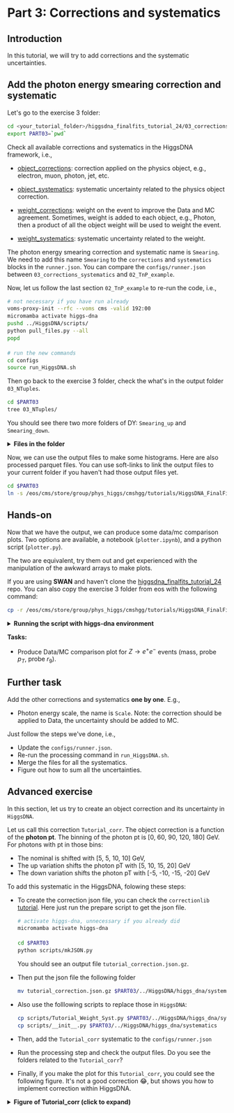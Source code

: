 # Part 3: Corrections and systematics

## Introduction

In this tutorial, we will try to add corrections and the systematic uncertainties.

## Add the photon energy smearing correction and systematic

Let's go to the exercise 3 folder:

```bash
cd <your_tutorial_folder>/higgsdna_finalfits_tutorial_24/03_corrections_systematics
export PART03=`pwd`
``` 

Check all available corrections and systematics in the HiggsDNA framework, i.e.,

- [object_corrections](https://gitlab.cern.ch/HiggsDNA-project/HiggsDNA/-/blob/a2cddf20737e002ada4d36bfef2d7bf1d2dcbf69/higgs_dna/systematics/__init__.py#L119): correction applied on the physics object, e.g., electron, muon, photon, jet, etc.

- [object_systematics](https://gitlab.cern.ch/HiggsDNA-project/HiggsDNA/-/blob/a2cddf20737e002ada4d36bfef2d7bf1d2dcbf69/higgs_dna/systematics/__init__.py#L34): systematic uncertainty related to the physics object correction.

- [weight_corrections](https://gitlab.cern.ch/HiggsDNA-project/HiggsDNA/-/blob/a2cddf20737e002ada4d36bfef2d7bf1d2dcbf69/higgs_dna/systematics/__init__.py#L158): weight on the event to improve the Data and MC agreement. Sometimes, weight is added to each object, e.g., Photon, then a product of all the object weight will be used to weight the event.

- [weight_systematics](https://gitlab.cern.ch/HiggsDNA-project/HiggsDNA/-/blob/a2cddf20737e002ada4d36bfef2d7bf1d2dcbf69/higgs_dna/systematics/__init__.py#L141): systematic uncertainty related to the weight.

The photon energy smearing correction and systematic name is `Smearing`. We need to add this name `Smearing` to the `corrections` and `systematics` blocks in the `runner.json`. You can compare the `configs/runner.json` between `03_corrections_systematics` and `02_TnP_example`.

Now, let us follow the last section `02_TnP_example` to re-run the code, i.e.,

```bash
# not necessary if you have run already
voms-proxy-init --rfc --voms cms -valid 192:00
micromamba activate higgs-dna
pushd ../HiggsDNA/scripts/
python pull_files.py --all
popd

# run the new commands
cd configs
source run_HiggsDNA.sh
```

Then go back to the exercise 3 folder, check the what's in the output folder `03_NTuples`.

```bash
cd $PART03
tree 03_NTuples/ 
```

You should see there two more folders of DY: `Smearing_up` and `Smearing_down`.

<details>
  <summary> <b>Files in the folder</b></summary>

```
03_NTuples/
├── DataC_2022
│   └── nominal
│       ├── 03270072-9dc1-11ee-94e0-52c59a83beef_%2FEvents%3B1_0-731205.parquet
│       ├── 2a35cf50-9dbb-11ee-a239-2ed09a83beef_%2FEvents%3B1_0-579934.parquet
│       ├── 2a35cf50-9dbb-11ee-a239-2ed09a83beef_%2FEvents%3B1_1159868-1739802.parquet
│       ├── 2a35cf50-9dbb-11ee-a239-2ed09a83beef_%2FEvents%3B1_579934-1159868.parquet
│       ├── 3017372e-9dbb-11ee-97a9-37d09a83beef_%2FEvents%3B1_0-502544.parquet
│       └── 3017372e-9dbb-11ee-97a9-37d09a83beef_%2FEvents%3B1_502544-1005087.parquet
└── DY
    ├── nominal
    │   ├── 1de65ae6-c1f4-11ee-bfa9-9784e4a9beef_%2FEvents%3B1_0-145976.parquet
    │   ├── 392128ea-c1d6-11ee-9ef4-0f3d8e80beef_%2FEvents%3B1_0-151425.parquet
    │   ├── 3a249176-c1dd-11ee-829f-ca090d0abeef_%2FEvents%3B1_0-143657.parquet
    │   ├── 5afbecc4-c191-11ee-86c5-20339e86beef_%2FEvents%3B1_0-143339.parquet
    │   └── d37c0bf0-c193-11ee-84f4-061ca8c0beef_%2FEvents%3B1_0-149290.parquet
    ├── Smearing_down
    │   ├── 1de65ae6-c1f4-11ee-bfa9-9784e4a9beef_%2FEvents%3B1_0-145976.parquet
    │   ├── 392128ea-c1d6-11ee-9ef4-0f3d8e80beef_%2FEvents%3B1_0-151425.parquet
    │   ├── 3a249176-c1dd-11ee-829f-ca090d0abeef_%2FEvents%3B1_0-143657.parquet
    │   ├── 5afbecc4-c191-11ee-86c5-20339e86beef_%2FEvents%3B1_0-143339.parquet
    │   └── d37c0bf0-c193-11ee-84f4-061ca8c0beef_%2FEvents%3B1_0-149290.parquet
    └── Smearing_up
        ├── 1de65ae6-c1f4-11ee-bfa9-9784e4a9beef_%2FEvents%3B1_0-145976.parquet
        ├── 392128ea-c1d6-11ee-9ef4-0f3d8e80beef_%2FEvents%3B1_0-151425.parquet
        ├── 3a249176-c1dd-11ee-829f-ca090d0abeef_%2FEvents%3B1_0-143657.parquet
        ├── 5afbecc4-c191-11ee-86c5-20339e86beef_%2FEvents%3B1_0-143339.parquet
        └── d37c0bf0-c193-11ee-84f4-061ca8c0beef_%2FEvents%3B1_0-149290.parquet

6 directories, 21 files
```
</details>

Now, we can use the output files to make some histograms. Here are also processed parquet files. You can use soft-links to link the output files to your current folder if you haven't had those output files yet.

```bash
cd $PART03
ln -s /eos/cms/store/group/phys_higgs/cmshgg/tutorials/HiggsDNA_FinalFits_2024/HiggsDNA_part/02_03_TnP/03_NTuples 03_NTuples
```

## Hands-on

Now that we have the output, we can produce some data/mc comparison plots. Two options are available, a notebook (`plotter.ipynb`), and a python script (`plotter.py`).

The two are equivalent, try them out and get experienced with the manipulation of the awkward arrays to make plots.

If you are using **SWAN** and haven't clone the [higgsdna_finalfits_tutorial_24](https://gitlab.cern.ch/jspah/higgsdna_finalfits_tutorial_24) repo. You can also copy the exercise 3 folder from eos with the following command:

```bash
cp -r /eos/cms/store/group/phys_higgs/cmshgg/tutorials/HiggsDNA_FinalFits_2024/HiggsDNA_part/02_03_TnP/03_corrections_systematics 03_corrections_systematics

```

<details>
  <summary> <b>Running the script with higgs-dna environment</b></summary>

We can run `plotter.py` with the `higgs-dna` evironment.

```
micromamba activate higgs-dna
python plotter.py
```

Please note:

- `plotter.py` just simply gathers the code from the notebook cells. You can find comments (e.g., `# cell 7`) that indicate which notebook cell the code snippet matches. 
    
    **Most of the code snippets are commented. You can uncomment them step by step**.
- The output from `python plotter.py` is not as pretty  as the notebook output. Particularly, we can not view histograms within the terminal directly. 

    **Thus, the histograms are stored as `png` files.**

    Some tips to view the plots:
    
    - Using `ssh -XY` to enable `X11` forwarding for GUI, if you have a stable connection to lxplus. Then you can use `eog` to open png files.

    - To browser plots and files interactively, we could follow the suggestion from common analysis tool (**CAT**) group: [Interactive Plot Browser](https://cms-analysis.docs.cern.ch/guidelines/other/plot_browser/#manage-access-control).
    
        In this way, we could put plots to the **EOS**. Then the plots could be viewed from your own website with the [plot browser](https://cms-analysis.docs.cern.ch/guidelines/other/plot_browser/#install-the-plot-browser).

    - Simply download the plots locally.

</details>

**Tasks:**
- Produce Data/MC comparison plot for $Z\rightarrow e^+e^-$ events (mass, probe $p_T$, probe $r_{9}$).

## Further task

Add the other corrections and systematics **one by one**. E.g.,

- Photon energy scale, the name is `Scale`. Note: the correction should be applied to Data, the uncertainty should be added to MC.
  

Just follow the steps we've done, i.e.,

- Update the `configs/runner.json`.
- Re-run the processing command in `run_HiggsDNA.sh`.
- Merge the files for all the systematics.
- Figure out how to sum all the uncertainties.

## Advanced exercise

In this section, let us try to create an object correction and its uncertainty in `HiggsDNA`.

Let us call this correction `Tutorial_corr`. The object correction is a function of the **photon pt**. The binning of the photon pt is [0, 60, 90, 120, 180] GeV. For photons with pt in those bins:

- The nominal is shifted with [5, 5, 10, 10] GeV,
- The up variation shifts the photon pT with [5, 10, 15, 20] GeV
- The down variation shifts the photon pT with [-5, -10, -15, -20] GeV

To add this systematic in the HiggsDNA, folowing these steps:

- To create the correction json file, you can check the `correctionlib` [tutorial](https://cms-nanoaod.github.io/correctionlib/correctionlib_tutorial.html#Systematics). Here just run the prepare script to get the json file.

  ```bash
  # activate higgs-dna, unnecessary if you already did
  micromamba activate higgs-dna

  cd $PART03
  python scripts/mkJSON.py
  ```

  You should see an output file `tutorial_correction.json.gz`.

- Then put the json file the following folder
  
  ```bash
  mv tutorial_correction.json.gz $PART03/../HiggsDNA/higgs_dna/systematics
  ```

- Also use the folllowing scripts to replace those in `HiggsDNA`:

  ```bash
  cp scripts/Tutorial_Weight_Syst.py $PART03/../HiggsDNA/higgs_dna/systematics
  cp scripts/__init__.py $PART03/../HiggsDNA/higgs_dna/systematics 
  ```

- Then, add the `Tutorial_corr` systematic to the `configs/runner.json`

- Run the processing step and check the output files. Do you see the folders related to the `Tutorial_corr`?

- Finally, if you make the plot for this `Tutorial_corr`, you could see the following figure. It's not a good correction 😂, but shows you how to implement correction within HiggsDNA.

<details>
<summary> <b>Figure of Tutorial_corr (click to expand)</b></summary>

  ![fig](plots/zee_mass_Tutorial_corr.png)

</details>